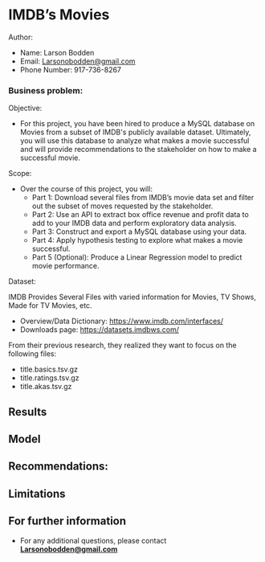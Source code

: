 # IMDB’s Movies

Author: 
-  Name: Larson Bodden
-  Email: Larsonobodden@gmail.com
-  Phone Number: 917-736-8267

### Business problem:

Objective:

- For this project, you have been hired to produce a MySQL database on Movies from a subset of IMDB's publicly available dataset. Ultimately, you will use this database to analyze what makes a movie successful and will provide recommendations to the stakeholder on how to make a successful movie.

Scope:

- Over the course of this project, you will:
  - Part 1: Download several files from IMDB’s movie data set and filter out the subset of moves requested by the stakeholder.
  - Part 2: Use an API to extract box office revenue and profit data to add to your IMDB data and perform exploratory data analysis.
  - Part 3: Construct and export a MySQL database using your data.
  - Part 4: Apply hypothesis testing to explore what makes a movie successful.
  - Part 5 (Optional): Produce a Linear Regression model to predict movie performance.

Dataset:

IMDB Provides Several Files with varied information for Movies, TV Shows, Made for TV Movies, etc.

  - Overview/Data Dictionary: https://www.imdb.com/interfaces/
  - Downloads page: https://datasets.imdbws.com/

From their previous research, they realized they want to focus on the following files:
   - title.basics.tsv.gz
   - title.ratings.tsv.gz
   - title.akas.tsv.gz
    

## Results



## Model




## Recommendations:



## Limitations 




## For further information

- For any additional questions, please contact **Larsonobodden@gmail.com**
